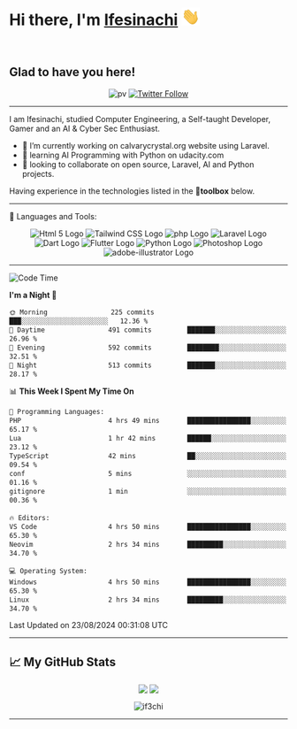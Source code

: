 <h1 align="left">Hi there, I'm <a href="https://twitter.com/ifeabasi" target="_blank">Ifesinachi</a> <img
src="https://github.com/if3chi/if3chi/raw/main/img/Hi.gif" height="32" /></h1>
<br />


<h2>Glad to have you here!</h2> 

<div align="center">

![pv](https://pageview.vercel.app/?github_user=if3chi)
[![Twitter Follow](https://img.shields.io/twitter/follow/ifeabasi?label=Follow%20me%20on%20Twitter&style=social)](https://twitter.com/intent/follow?screen_name=ifeabasi)
<!-- ![GitHub last commit](https://img.shields.io/github/last-commit/if3chi/if3chi) -->

</div>

---


<!--
**if3chi/if3chi** is a ✨ _special_ ✨ repository because its `README.md` (this file) appears on your GitHub profile.

Here are some ideas to get you started:

- 🔭 I’m currently working on ...
- 🌱 I’m currently learning ...
- 👯 I’m looking to collaborate on ...
- 🤔 I’m looking for help with ...
- 💬 Ask me about ...
- 📫 How to reach me: ...
- 😄 Pronouns: ...
- ⚡ Fun fact: ...
-->

I am Ifesinachi, studied Computer Engineering, a Self-taught Developer, Gamer and an AI & Cyber Sec Enthusiast.

- 🔭 I’m currently working on calvarycrystal.org website using Laravel.
- 🌱 learning AI Programming with Python on udacity.com
- 🤝 looking to collaborate on open source, Laravel, AI and Python projects.
 
Having experience in the technologies listed in the 🧰**toolbox** below.

---

🧰 Languages and Tools:

<div align="center">
    <img src="https://cdn.worldvectorlogo.com/logos/html5-2.svg" alt="Html 5 Logo" width="50" height="50"/> 
    <img src="https://cdn.worldvectorlogo.com/logos/tailwind-css-2.svg" alt="Tailwind CSS Logo" width="50" height="50"/>
    <img src="https://cdn.worldvectorlogo.com/logos/php-1.svg" alt="php Logo" width="50" height="50"/>
    <img src="https://cdn.worldvectorlogo.com/logos/laravel-2.svg" alt="Laravel Logo" width="50" height="50"/>
    <img src="https://cdn.worldvectorlogo.com/logos/dart.svg" alt="Dart Logo" width="50" height="50"/>
    <img src="https://cdn.worldvectorlogo.com/logos/flutter-logo.svg" alt="Flutter Logo" width="50" height="50"/> 
    <img src="https://cdn.worldvectorlogo.com/logos/python-5.svg" alt="Python Logo" width="50" height="50"/>
    <img src="https://cdn.worldvectorlogo.com/logos/photoshop-cc-7.svg" alt="Photoshop Logo" width="50" height="50"/>
    <img src="https://cdn.worldvectorlogo.com/logos/adobe-illustrator-cc-2019.svg" alt="adobe-illustrator Logo" width="50" height="50"/>
</div>

---
<!--START_SECTION:waka-->
![Code Time](http://img.shields.io/badge/Code%20Time-1%2C422%20hrs%201%20min-blue)

**I'm a Night 🦉** 

```text
🌞 Morning                225 commits         ███░░░░░░░░░░░░░░░░░░░░░░   12.36 % 
🌆 Daytime                491 commits         ███████░░░░░░░░░░░░░░░░░░   26.96 % 
🌃 Evening                592 commits         ████████░░░░░░░░░░░░░░░░░   32.51 % 
🌙 Night                  513 commits         ███████░░░░░░░░░░░░░░░░░░   28.17 % 
```


📊 **This Week I Spent My Time On** 

```text
💬 Programming Languages: 
PHP                      4 hrs 49 mins       ████████████████░░░░░░░░░   65.17 % 
Lua                      1 hr 42 mins        ██████░░░░░░░░░░░░░░░░░░░   23.12 % 
TypeScript               42 mins             ██░░░░░░░░░░░░░░░░░░░░░░░   09.54 % 
conf                     5 mins              ░░░░░░░░░░░░░░░░░░░░░░░░░   01.16 % 
gitignore                1 min               ░░░░░░░░░░░░░░░░░░░░░░░░░   00.36 % 

🔥 Editors: 
VS Code                  4 hrs 50 mins       ████████████████░░░░░░░░░   65.30 % 
Neovim                   2 hrs 34 mins       █████████░░░░░░░░░░░░░░░░   34.70 % 

💻 Operating System: 
Windows                  4 hrs 50 mins       ████████████████░░░░░░░░░   65.30 % 
Linux                    2 hrs 34 mins       █████████░░░░░░░░░░░░░░░░   34.70 % 
```


 Last Updated on 23/08/2024 00:31:08 UTC
<!--END_SECTION:waka-->

---

## &#x1f4c8; My GitHub Stats

<div align="center">
    <img align="center" src="https://github-readme-stats.vercel.app/api?username=if3chi&theme=radical&icon_color=d03e7c&show_icons=true0&hide=issues" />
    <img align="center" width="250" src="https://github-readme-stats.vercel.app/api/top-langs/?username=if3chi&hide=html,kotlin&theme=radical&show_owner=true&layout=default" />
    <p><img align="center" src="https://github-readme-streak-stats.herokuapp.com/?user=if3chi&theme=radical" alt="if3chi" /></p>
</div>

---